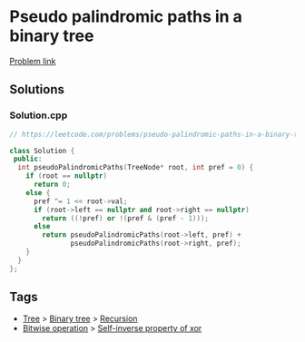 # Pseudo palindromic paths in a binary tree

[Problem link](https://leetcode.com/problems/pseudo-palindromic-paths-in-a-binary-tree)

## Solutions


### Solution.cpp
```cpp
// https://leetcode.com/problems/pseudo-palindromic-paths-in-a-binary-tree

class Solution {
 public:
  int pseudoPalindromicPaths(TreeNode* root, int pref = 0) {
    if (root == nullptr)
      return 0;
    else {
      pref ^= 1 << root->val;
      if (root->left == nullptr and root->right == nullptr)
        return ((!pref) or !(pref & (pref - 1)));
      else
        return pseudoPalindromicPaths(root->left, pref) +
               pseudoPalindromicPaths(root->right, pref);
    }
  }
};
```
## Tags

* [Tree](/Collections/tree.md#tree) > [Binary tree](/Collections/tree.md#binary-tree) > [Recursion](/Collections/tree.md#recursion)
* [Bitwise operation](/Collections/bitwise-operation.md#bitwise-operation) > [Self-inverse property of xor](/Collections/bitwise-operation.md#self-inverse-property-of-xor)
